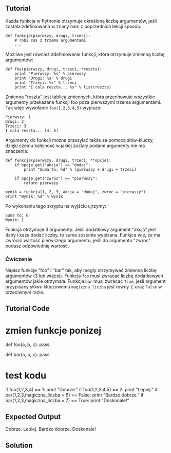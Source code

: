 Tutorial
--------

Każda funkcja w Pythonie otrzymuje określoną liczbę argumentów, jeśli została zdefiniowana w znany nam z poprzednich lekcji sposób:

    def funkcja(pierwszy, drugi, trzeci):
        # robi cos z trzema argumentami
        ...

Możliwe jest również zdefiniowanie funkcji, która otrzymuje zmienną liczbę argumentów:

    def foo(pierwszy, drugi, trzeci, *reszta):
        print "Pierwszy: %s" % pierwszy
        print "Drugi: %s" % drugi
        print "Trzeci: %s" % trzeci
        print "I cala reszta... %s" % list(reszta)

Zmienna "reszta" jest tablicą zmiennych, która przechowuje wszystkie argumenty przekazane  funkcji foo poza pierwszymi trzema argumentami. Tak więc wywołanie `foo(1,2,3,4,5)` wypisze:

    Pierwszy: 1
    Drugi: 2
    Trzeci: 3
    I cala reszta... [4, 5]

Argumenty do funkcji można przesyłać także za pomocą słów-kluczy, dzięki czemu kolejność w jakiej zostały podane argumenty nie ma znaczenia:

    def funkcja(pierwszy, drugi, trzeci, **opcje):
        if opcje.get("akcja") == "dodaj":
            print "Suma to: %d" % (pierwszy + drugi + trzeci)

        if opcje.get("zwroc") == "pierwszy":
            return pierwszy

    wynik = funkcja(1, 2, 3, akcja = "dodaj", zwroc = "pierwszy")
    print "Wynik: %d" % wynik

Po wykonaniu tego skryptu na wyjściu ujrzymy:

    Suma to: 6
    Wynik: 1


Funkcja otrzymuje 3 argumenty. Jeśli dodatkowy argument "akcja" jest dany i każe dodać liczby, to suma zostanie wypisana. Funkjca wie, że ma zwrócić wartość pierwszego argumentu, jeśli do argumentu "zwroc" podasz odpowiednią wartość.

### Ćwiczenie

Napisz funkcje "foo" i "bar" tak, aby mogły otrzymywać zmienną liczbę argumentów (3 lub więcej). 
Funkcja `foo` musi zwracać liczbę dodatkowych argumentów jakie otrzymała. 
Funkcja `bar` musi zwracać `True`, jeśli argument przypisany słowu kluczowemu `magiczna_liczba` jest równy 7, oraz `False` w przeciwnym razie.

Tutorial Code
-------------

# zmien funkcje ponizej
def foo(a, b, c):
    pass

def bar(a, b, c):
    pass


# test kodu
if foo(1,2,3,4) == 1:
    print "Dobrze."
if foo(1,2,3,4,5) == 2:
    print "Lepiej."
if bar(1,2,3,magiczna_liczba = 6) == False:
    print "Bardzo dobrze."
if bar(1,2,3,magiczna_liczba = 7) == True:
    print "Doskonale!"

Expected Output
---------------
Dobrze.
Lepiej.
Bardzo dobrze.
Doskonale!

Solution
--------
